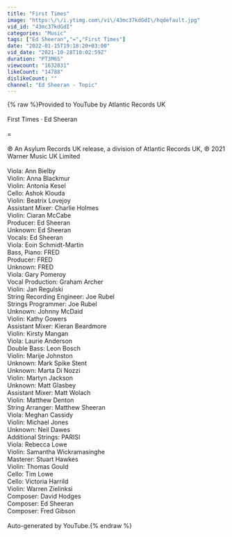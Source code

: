 ```yaml
---
title: "First Times"
image: "https:\/\/i.ytimg.com\/vi\/43mc37kdGdI\/hqdefault.jpg"
vid_id: "43mc37kdGdI"
categories: "Music"
tags: ["Ed Sheeran","=","First Times"]
date: "2022-01-15T19:18:20+03:00"
vid_date: "2021-10-28T10:02:59Z"
duration: "PT3M6S"
viewcount: "1632831"
likeCount: "14788"
dislikeCount: ""
channel: "Ed Sheeran - Topic"
---
```

{% raw %}Provided to YouTube by Atlantic Records UK<br /><br />First Times · Ed Sheeran<br /><br />=<br /><br />℗ An Asylum Records UK release, a division of Atlantic Records UK, ℗ 2021 Warner Music UK Limited<br /><br />Viola: Ann Bielby<br />Violin: Anna Blackmur<br />Violin: Antonia Kesel<br />Cello: Ashok Klouda<br />Violin: Beatrix Lovejoy<br />Assistant  Mixer: Charlie Holmes<br />Violin: Ciaran McCabe<br />Producer: Ed Sheeran<br />Unknown: Ed Sheeran<br />Vocals: Ed Sheeran<br />Viola: Eoin Schmidt-Martin<br />Bass, Piano: FRED<br />Producer: FRED<br />Unknown: FRED<br />Viola: Gary Pomeroy<br />Vocal  Production: Graham Archer<br />Violin: Jan Regulski<br />String  Recording  Engineer: Joe Rubel<br />Strings  Programmer: Joe Rubel<br />Unknown: Johnny McDaid<br />Violin: Kathy Gowers<br />Assistant  Mixer: Kieran Beardmore<br />Violin: Kirsty Mangan<br />Viola: Laurie Anderson<br />Double  Bass: Leon Bosch<br />Violin: Marije Johnston<br />Unknown: Mark Spike Stent<br />Unknown: Marta Di Nozzi<br />Violin: Martyn Jackson<br />Unknown: Matt Glasbey<br />Assistant  Mixer: Matt Wolach<br />Violin: Matthew Denton<br />String  Arranger: Matthew Sheeran<br />Viola: Meghan Cassidy<br />Violin: Michael Jones<br />Unknown: Neil Dawes<br />Additional  Strings: PARISI<br />Viola: Rebecca Lowe<br />Violin: Samantha Wickramasinghe<br />Masterer: Stuart Hawkes<br />Violin: Thomas Gould<br />Cello: Tim Lowe<br />Cello: Victoria Harrild<br />Violin: Warren Zielinksi<br />Composer: David Hodges<br />Composer: Ed Sheeran<br />Composer: Fred Gibson<br /><br />Auto-generated by YouTube.{% endraw %}
